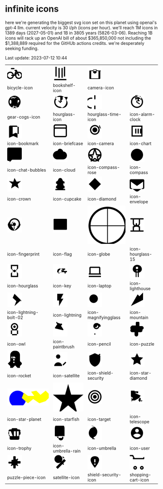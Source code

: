 # infinite icons

here we're generating the biggest svg icon set on this planet using openai's gpt-4 llm. current velocity is 30 i/ph (icons per hour). we'll reach 1M icons in 1389 days (2027-05-01) and 1B in 3805 years (5826-03-06). Reaching 1B icons will rack up an OpenAI bill of about $365,850,000 not including the $1,388,889 required for the GitHUb actions credits. we're desperately seeking funding.

Last update: 2023-07-12 10:44

|  |  |  |  |
| ---- | ---- | ---- | ---- |
| ![bicycle-icon](icons/bicycle-icon.svg) | ![bookshelf-icon](icons/bookshelf-icon.svg) | ![camera-icon](icons/camera-icon.svg) 
| bicycle-icon | bookshelf-icon | camera-icon 
| ![gear-cogs-icon](icons/gear-cogs-icon.svg) | ![hourglass-icon](icons/hourglass-icon.svg) | ![hourglass-time-icon](icons/hourglass-time-icon.svg) | ![icon-alarm-clock](icons/icon-alarm-clock.svg) 
| gear-cogs-icon | hourglass-icon | hourglass-time-icon | icon-alarm-clock 
| ![icon-bookmark](icons/icon-bookmark.svg) | ![icon-briefcase](icons/icon-briefcase.svg) | ![icon-camera](icons/icon-camera.svg) | ![icon-chart](icons/icon-chart.svg) 
| icon-bookmark | icon-briefcase | icon-camera | icon-chart 
| ![icon-chat-bubbles](icons/icon-chat-bubbles.svg) | ![icon-cloud](icons/icon-cloud.svg) | ![icon-compass-rose](icons/icon-compass-rose.svg) | ![icon-compass](icons/icon-compass.svg) 
| icon-chat-bubbles | icon-cloud | icon-compass-rose | icon-compass 
| ![icon-crown](icons/icon-crown.svg) | ![icon-cupcake](icons/icon-cupcake.svg) | ![icon-diamond](icons/icon-diamond.svg) | ![icon-envelope](icons/icon-envelope.svg) 
| icon-crown | icon-cupcake | icon-diamond | icon-envelope 
| ![icon-fingerprint](icons/icon-fingerprint.svg) | ![icon-flag](icons/icon-flag.svg) | ![icon-globe](icons/icon-globe.svg) | ![icon-hourglass-15](icons/icon-hourglass-15.svg) 
| icon-fingerprint | icon-flag | icon-globe | icon-hourglass-15 
| ![icon-hourglass](icons/icon-hourglass.svg) | ![icon-key](icons/icon-key.svg) | ![icon-laptop](icons/icon-laptop.svg) | ![icon-lighthouse](icons/icon-lighthouse.svg) 
| icon-hourglass | icon-key | icon-laptop | icon-lighthouse 
| ![icon-lightning-bolt-02](icons/icon-lightning-bolt-02.svg) | ![icon-lightning](icons/icon-lightning.svg) | ![icon-magnifyingglass](icons/icon-magnifyingglass.svg) | ![icon-mountain](icons/icon-mountain.svg) 
| icon-lightning-bolt-02 | icon-lightning | icon-magnifyingglass | icon-mountain 
| ![icon-owl](icons/icon-owl.svg) | ![icon-paintbrush](icons/icon-paintbrush.svg) | ![icon-pencil](icons/icon-pencil.svg) | ![icon-puzzle](icons/icon-puzzle.svg) 
| icon-owl | icon-paintbrush | icon-pencil | icon-puzzle 
| ![icon-rocket](icons/icon-rocket.svg) | ![icon-satellite](icons/icon-satellite.svg) | ![icon-shield-security](icons/icon-shield-security.svg) | ![icon-star-diamond](icons/icon-star-diamond.svg) 
| icon-rocket | icon-satellite | icon-shield-security | icon-star-diamond 
| ![icon-star-planet](icons/icon-star-planet.svg) | ![icon-starfish](icons/icon-starfish.svg) | ![icon-target](icons/icon-target.svg) | ![icon-telescope](icons/icon-telescope.svg) 
| icon-star-planet | icon-starfish | icon-target | icon-telescope 
| ![icon-trophy](icons/icon-trophy.svg) | ![icon-umbrella-rain](icons/icon-umbrella-rain.svg) | ![icon-umbrella](icons/icon-umbrella.svg) | ![icon-user](icons/icon-user.svg) 
| icon-trophy | icon-umbrella-rain | icon-umbrella | icon-user 
| ![puzzle-piece-icon](icons/puzzle-piece-icon.svg) | ![satellite-icon](icons/satellite-icon.svg) | ![shield-security-icon](icons/shield-security-icon.svg) | ![shopping-cart-icon](icons/shopping-cart-icon.svg) 
| puzzle-piece-icon | satellite-icon | shield-security-icon | shopping-cart-icon 

